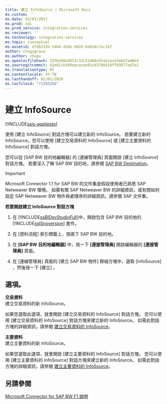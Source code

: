 ```yaml
---
title: 建立 InfoSource | Microsoft Docs
ms.custom: ''
ms.date: 03/01/2017
ms.prod: sql
ms.prod_service: integration-services
ms.reviewer: ''
ms.technology: integration-services
ms.topic: conceptual
ms.assetid: e7db233b-5464-43de-9d26-6dd24c7ac1b7
author: chugugrace
ms.author: chugu
ms.openlocfilehash: 1556a98ad812c32c514b8e55ab1ece3e6d7a40e4
ms.sourcegitcommit: b2e81cb349eecacee91cd3766410ffb3677ad7e2
ms.translationtype: HT
ms.contentlocale: zh-TW
ms.lasthandoff: 02/01/2020
ms.locfileid: "71293256"
---
```

# <a name="create-infosource"></a>建立 InfoSource

[!INCLUDE[ssis-appliesto](../../includes/ssis-appliesto-ssvrpluslinux-asdb-asdw-xxx.md)]


  使用 [建立 InfoSource]  對話方塊可以建立新的 InfoSource。 若要建立新的 InfoSource，您可以使用 [建立交易資料的 InfoSource]  或 [建立主要資料的 InfoSource]  對話方塊。  
  
 您可以從 [SAP BW 目的地編輯器]  的 [連線管理員]  頁面開啟 [建立 InfoSource]  對話方塊。 若要深入了解 SAP BW 目的地，請參閱 [SAP BW Destination](../../integration-services/data-flow/sap-bw-destination.md)。  
  
> [!IMPORTANT]  
>  Microsoft Connector 1.1 for SAP BW 的文件集是假設使用者已熟悉 SAP Netweaver BW 環境。 如需有關 SAP Netweaver BW 的詳細資訊，或有關如何設定 SAP Netweaver BW 物件與處理序的詳細資訊，請參閱 SAP 文件集。  
  
 **若要開啟建立 InfoSource 對話方塊**  
  
1.  在 [!INCLUDE[ssBIDevStudioFull](../../includes/ssbidevstudiofull-md.md)]中，開啟包含 SAP BW 目的地的 [!INCLUDE[ssISnoversion](../../includes/ssisnoversion-md.md)] 套件。  
  
2.  在 [資料流程]  索引標籤上，按兩下 SAP BW 目的地。  
  
3.  在 **[SAP BW 目的地編輯器]** 中，按一下 **[連接管理員]** 開啟編輯器的 **[連接管理員]** 頁面。  
  
4.  在 [連線管理員]  頁面的 [建立 SAP BW 物件]  群組方塊中，選取 [InfoSource]  ，然後按一下 [建立]  。  
  
## <a name="options"></a>選項。  
 **交易資料**  
 建立交易資料的新 InfoSource。  
  
 如果您選取此選項，就會開啟 [建立交易資料的 InfoSource]  對話方塊。 您可以使用 [建立交易資料的 InfoSource]  對話方塊來建立新的 InfoSource。 如需此對話方塊的詳細資訊，請參閱 [建立交易資料的 InfoSource](../../integration-services/data-flow/create-infosource-for-transaction-data.md)。  
  
 **主要資料**  
 建立主要資料的新 InfoSource。  
  
 如果您選取此選項，就會開啟 [建立主要資料的 InfoSource]  對話方塊。 您可以使用 [建立主要資料的 InfoSource]  對話方塊來建立新的 InfoSource。 如需此對話方塊的詳細資訊，請參閱 [建立主要資料的 InfoSource](../../integration-services/data-flow/create-infosource-for-master-data.md)。  
  
## <a name="see-also"></a>另請參閱  
 [Microsoft Connector for SAP BW F1 說明](../../integration-services/microsoft-connector-for-sap-bw-f1-help.md)  
  
  
